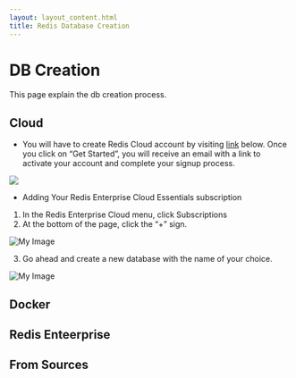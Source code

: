 ```yaml
---
layout: layout_content.html
title: Redis Database Creation
---
```


# DB Creation

This page explain the db creation process.


## Cloud

- You will have to create Redis Cloud account by visiting [link](https://redislabs.com/try-redis-modules-for-free) below. Once you click on “Get Started”, you will receive an email with a link to activate your account and complete your signup process.

[![](https://github.com/ajeetraina/redis-developer/blob/master/content/get-started/images/recloud.png)](https://redislabs.com/try-redis-modules-for-free)


- Adding Your Redis Enterprise Cloud Essentials subscription

1. In the Redis Enterprise Cloud menu, click Subscriptions
2. At the bottom of the page, click the “+” sign.

![My Image](https://github.com/ajeetraina/redis-developer/blob/master/content/get-started/images/recloud2.png)

3. Go ahead and create a new database with the name of your choice.

![My Image](https://github.com/ajeetraina/redis-developer/blob/master/content/get-started/images/recloud3.png)





## Docker


## Redis Enteerprise


## From Sources




